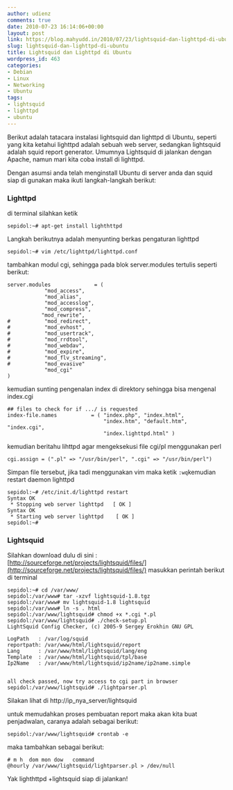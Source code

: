 ```yaml
---
author: udienz
comments: true
date: 2010-07-23 16:14:06+00:00
layout: post
link: https://blog.mahyudd.in/2010/07/23/lightsquid-dan-lighttpd-di-ubuntu.html
slug: lightsquid-dan-lighttpd-di-ubuntu
title: Lightsquid dan Lighttpd di Ubuntu
wordpress_id: 463
categories:
- Debian
- Linux
- Networking
- Ubuntu
tags:
- lightsquid
- lighttpd
- ubuntu
---
```


Berikut adalah tatacara instalasi lightsquid dan lighttpd di Ubuntu, seperti yang kita ketahui lighttpd adalah sebuah web server, sedangkan lightsquid adalah squid report generator. Umumnya Lightsquid di jalankan dengan Apache, namun mari kita coba install di lighttpd.

Dengan asumsi anda telah menginstall Ubuntu di server anda dan squid siap di gunakan maka ikuti langkah-langkah berikut:



### Lighttpd


di terminal silahkan ketik

    
    
    sepidol:~# apt-get install lighthttpd
    


Langkah berikutnya adalah menyunting berkas pengaturan lighttpd

    
    
    sepidol:~# vim /etc/lighttpd/lighttpd.conf
    


tambahkan modul cgi, sehingga pada blok server.modules tertulis seperti berikut:

    
    
    server.modules              = (
                "mod_access",
                "mod_alias",
                "mod_accesslog",
                "mod_compress",
               "mod_rewrite",
    #           "mod_redirect",
    #           "mod_evhost",
    #           "mod_usertrack",
    #           "mod_rrdtool",
    #           "mod_webdav",
    #           "mod_expire",
    #           "mod_flv_streaming",
    #           "mod_evasive"
                "mod_cgi"
    )
    


kemudian sunting pengenalan index di direktory sehingga bisa mengenal index.cgi

    
    
    ## files to check for if .../ is requested
    index-file.names           = ( "index.php", "index.html",
                                   "index.htm", "default.htm", "index.cgi",
                                   "index.lighttpd.html" )
    


kemudian beritahu lihttpd agar mengeksekusi file cgi/pl menggunakan perl

    
    
    cgi.assign = (".pl" => "/usr/bin/perl", ".cgi" => "/usr/bin/perl")
    


Simpan file tersebut, jika tadi menggunakan vim maka ketik `:wq`kemudian restart daemon lighttpd

    
    
    sepidol:~# /etc/init.d/lighttpd restart
    Syntax OK
     * Stopping web server lighttpd   [ OK ]
    Syntax OK
     * Starting web server lighttpd    [ OK ]
    sepidol:~#
    





### Lightsquid


Silahkan download dulu di sini : [http://sourceforge.net/projects/lightsquid/files/](http://sourceforge.net/projects/lightsquid/files/)
masukkan perintah berikut di terminal

    
    
    sepidol:~# cd /var/www/
    sepidol:/var/www# tar -xzvf lightsquid-1.8.tgz
    sepidol:/var/www# mv lightsquid-1.8 lightsquid
    sepidol:/var/www# ln -s . html
    sepidol:/var/www/lightsquid# chmod +x *.cgi *.pl
    sepidol:/var/www/lightsquid# ./check-setup.pl
    LightSquid Config Checker, (c) 2005-9 Sergey Erokhin GNU GPL
    
    LogPath   : /var/log/squid
    reportpath: /var/www/html/lightsquid/report
    Lang      : /var/www/html/lightsquid/lang/eng
    Template  : /var/www/html/lightsquid/tpl/base
    Ip2Name   : /var/www/html/lightsquid/ip2name/ip2name.simple
    
    
    all check passed, now try access to cgi part in browser
    sepidol:/var/www/lightsquid# ./lightparser.pl
    


Silakan lihat di http://ip_nya_server/lightsquid

untuk memudahkan proses pembuatan report maka akan kita buat penjadwalan, caranya adalah sebagai berikut:

    
    
    sepidol:/var/www/lightsquid# crontab -e
    


maka tambahkan sebagai berikut:

    
    
    # m h  dom mon dow   command
    @hourly /var/www/lightsquid/lightparser.pl > /dev/null
    



Yak lighthttpd +lightsquid siap di jalankan!
